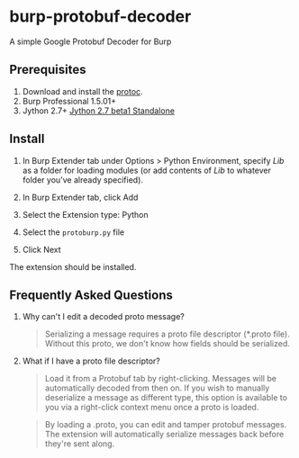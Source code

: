 burp-protobuf-decoder
=====================

A simple Google Protobuf Decoder for Burp


Prerequisites
-------------

1. Download and install the [protoc](https://code.google.com/p/protobuf/).
2. Burp Professional 1.5.01+
3. Jython 2.7+ [Jython 2.7 beta1 Standalone](http://www.jython.org/downloads.html)


Install
-------

1. In Burp Extender tab under Options > Python Environment,
    specify *Lib* as a folder for loading modules (or add contents of *Lib*
    to whatever folder you've already specified).

1. In Burp Extender tab, click Add
1. Select the Extension type: Python
1. Select the `protoburp.py` file
1. Click Next

The extension should be installed.


Frequently Asked Questions
--------------------------

1. Why can't I edit a decoded proto message?

	> Serializing a message requires a proto file descriptor (\*.proto file).
	> Without this proto, we don't know how fields should be serialized.

1. What if I have a proto file descriptor?

	> Load it from a Protobuf tab by right-clicking. Messages will be
	> automatically decoded from then on. If you wish to manually
	> deserialize a message as different type, this option is available to you 
	> via a right-click context menu once a proto is loaded.

	> By loading a .proto, you can edit and tamper protobuf messages.
	> The extension will automatically serialize messages back before
	> they're sent along.
